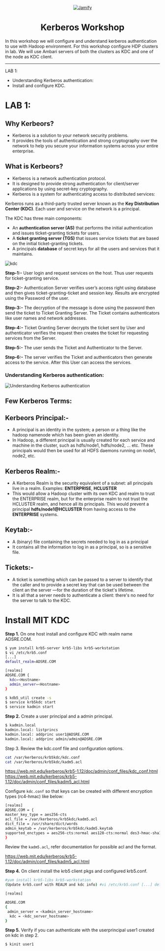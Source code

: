<p align="center">
  <a href="https://web.mit.edu/kerberos/">
    <img alt="Jamify" src="https://user-images.githubusercontent.com/28974904/173368978-5b51bde7-4660-4ed4-9b76-aeeb78ef85dc.jpeg" />
  </a>
</p>
<h1 align="center">
   Kerberos Workshop <br/>
</h1>

In this workshop we will configure and understand kerberos authentication to use with Hadoop environment. For this workshop configure HDP clusters in lab. We will use Ambari servers of both the clusters as KDC and one of the node as KDC client.

------------------------------------------------------------------------------------------------------------------------------

LAB 1: 
  - Understanding Kerberos authentication:
  - Install and configure KDC.


# LAB 1: 

## Why Kerbeors?
* Kerberos is a solution to your network security problems.
* It provides the tools of authentication and strong cryptography over the network to help you secure your information systems across your entire enterprise.

##  What is Kerbeors?
* Kerberos is a network authentication protocol. 
* It is designed to provide strong authentication for client/server applications by using secret-key cryptography. 
* Kerberos is a system for authenticating access to distributed services:


Kerberos runs as a third-party trusted server known as the **Key Distribution Center (KDC)**. Each user and service on the network is a principal.

The KDC has three main components:

* An **authentication server (AS)** that performs the initial authentication and issues ticket-granting tickets for users.
* A **ticket granting server (TGS)** that issues service tickets that are based on the initial ticket-granting tickets.
* A principals **database** of secret keys for all the users and services that it maintains.

![kdc](https://user-images.githubusercontent.com/28974904/173366640-c2e90f0d-6cf0-4330-8c9b-49f30944c600.jpeg)


**Step-1:-** 
User login and request services on the host. Thus user requests for ticket-granting service. 
 
**Step-2:-**
 Authentication Server verifies user’s access right using database and then gives ticket-granting-ticket and session key. Results are encrypted using the Password of the user. 
 
**Step-3:-**
 The decryption of the message is done using the password then send the ticket to Ticket Granting Server. The Ticket contains authenticators like user names and network addresses. 
 
**Step-4:-** 
 Ticket Granting Server decrypts the ticket sent by User and authenticator verifies the request then creates the ticket for requesting services from the Server. 
 
**Step-5:-**
 The user sends the Ticket and Authenticator to the Server. 
 
**Step-6:-**
 The server verifies the Ticket and authenticators then generate access to the service. After this User can access the services. 

### Understanding Kerberos authentication:
![Understanding Kerberos authentication](https://user-images.githubusercontent.com/28974904/173363503-e9db7171-610e-4933-a7b1-7bfa089b2632.png)

## Few Kerberos Terms:

## Kerbeors Principal:-
* A principal is an identity in the system; a person or a thing like the hadoop namenode which has been given an identity.
* In Hadoop, a different principal is usually created for each service and machine in the cluster, such as hdfs/node1, hdfs/node2, ... etc. These principals would then be used for all HDFS daemons running on node1, node2, etc.

## Kerberos Realm:-
* A Kerberos Realm is the security equivalent of a subnet: all principals live in a realm. 
Examples: **ENTERPRISE**, **HCLUSTER**
* This would allow a Hadoop cluster with its own KDC and realm to trust the ENTERPRISE realm, but for the enterprise realm to not trust the HCLUSTER realm, and hence all its principals. This would prevent a principal **hdfs/node1@HCLUSTER** from having access to the **ENTERPRISE** systems.

## Keytab:-
* A (binary) file containing the secrets needed to log in as a principal
* It contains all the information to log in as a principal, so is a sensitive file.

## Tickets:-
* A ticket is something which can be passed to a server to identify that the caller and to provide a secret key that can be used between the client an the server —for the duration of the ticket's lifetime. 
* It is all that a server needs to authenticate a client: there's no need for the server to talk to the KDC.

# Install MIT KDC

**Step 1.**
On one host install and configure KDC with realm name ADSRE.COM.

```bash
$ yum install krb5-server krb5-libs krb5-workstation
$ vi /etc/krb5.conf 
[...]
default_realm=ADSRE.COM

[realms]
ADSRE.COM {
  kdc=<Hostname>
  admin_server=<Hostname>
}

$ kdb5_util create -s
$ service krb5kdc start
$ service kadmin start
```

**Step 2.** Create a user principal and a admin principal.
```bash
$ kadmin.local
kadmin.local: listprincs
kadmin.local: addprinc user1@ADSRE.COM
kadmin.local: addprinc admin/admin@ADSRE.COM
```
Step 3. Review the kdc.conf file and configuration options.
```bash
cat /var/kerberos/krb5kdc/kdc.conf
cat /var/kerberos/krb5kdc/kadm5.acl
```
https://web.mit.edu/kerberos/krb5-1.12/doc/admin/conf_files/kdc_conf.html https://web.mit.edu/kerberos/krb5-1.12/doc/admin/conf_files/kadm5_acl.html

Configure `kdc.conf` so that keys can be created with different encryption types (rc4-hmac) like below:
```bash
[realms]
ADSRE.COM = {
master_key_type = aes256-cts
acl_file = /var/kerberos/krb5kdc/kadm5.acl
dict_file = /usr/share/dict/words
admin_keytab = /var/kerberos/krb5kdc/kadm5.keytab
supported_enctypes = aes256-cts:normal aes128-cts:normal des3-hmac-sha1:normal arcfour-hmac:normal des-hmac-sha1:normal des-cbc-md5:normal des-cbc-crc:normal
}
```
Review the `kadm5.acl`, refer documentation for possible acl and the format.

https://web.mit.edu/kerberos/krb5-1.12/doc/admin/conf_files/kadm5_acl.html

**Step 4.** On client install the krb5 client pkgs and configured krb5.conf.
```bash
#yum install krb5-libs krb5-workstation
(Update krb5.conf with REALM and kdc info) #vi /etc/krb5.conf [...] default_realm=ADSRE.COM [..]

[realms]

ADSRE.COM
{
 admin_server = <kadmin_server_hostname>
  kdc = <kdc_server_hostname>
}
```
**Step 5.** Verify if you can authenticate with the userprincipal user1 created on kdc in step 2.

```bash
$ kinit user1
```
